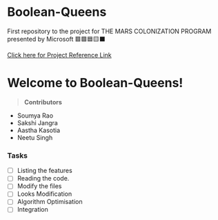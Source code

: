 # Boolean-Queens

First repository to the project for THE MARS COLONIZATION PROGRAM presented by Microsoft 🟥🟩🟦🟨⬛

[ Click here for Project Reference Link](https://qiao.github.io/PathFinding.js/visual/)

# Welcome to Boolean-Queens!

> **Contributors**

- Soumya Rao
- Sakshi Jangra
- Aastha Kasotia
- Neetu Singh

### Tasks

- [ ] Listing the features
- [ ] Reading the code.
- [ ] Modify the files
- [ ] Looks Modification
- [ ] Algorithm Optimisation
- [ ] Integration
